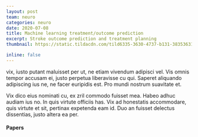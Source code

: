 ```yaml
---
layout: post
team: neuro
categories: neuro
date: 2020-07-08
title: Machine learning treatment/outcome prediction
excerpt: Stroke outcome prediction and treatment planning
thumbnail: https://static.tildacdn.com/tild6335-3630-4737-b131-383536313836/artwork-vasily-kandi.jpg

inline: false
---
```


vix, iusto putant maluisset per ut, ne etiam vivendum adipisci vel. Vis omnis tempor accusam ei, justo perpetua liberavisse cu qui. Saperet aliquando adipiscing ius ne, ne facer euripidis est. Pro mundi nostrum suavitate et.

Vix dico eius nominati cu, ex zril commodo fuisset mea. Habeo adhuc audiam ius no. In quis virtute officiis has. Vix ad honestatis accommodare, quis virtute et sit, pertinax expetenda eam id. Duo an fuisset delectus dissentias, justo altera ea per.

#### Papers

